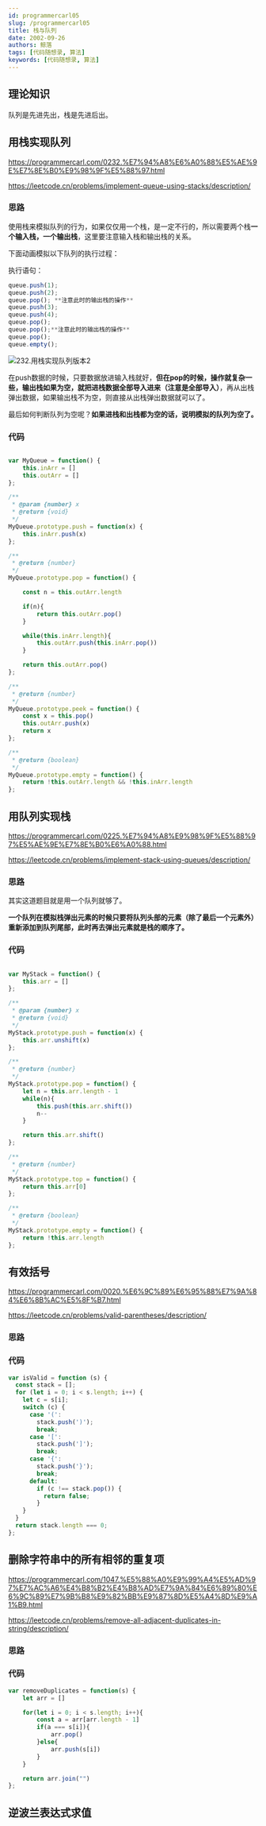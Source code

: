 ```yaml
---
id: programmercarl05
slug: /programmercarl05
title: 栈与队列
date: 2002-09-26
authors: 鲸落
tags: [代码随想录, 算法]
keywords: [代码随想录, 算法]
---
```






## 理论知识

队列是先进先出，栈是先进后出。



## 用栈实现队列

https://programmercarl.com/0232.%E7%94%A8%E6%A0%88%E5%AE%9E%E7%8E%B0%E9%98%9F%E5%88%97.html

https://leetcode.cn/problems/implement-queue-using-stacks/description/



### 思路

使用栈来模拟队列的行为，如果仅仅用一个栈，是一定不行的，所以需要两个栈**一个输入栈，一个输出栈**，这里要注意输入栈和输出栈的关系。

下面动画模拟以下队列的执行过程：

执行语句：
```js
queue.push(1);
queue.push(2);
queue.pop(); **注意此时的输出栈的操作**
queue.push(3);
queue.push(4);
queue.pop();
queue.pop();**注意此时的输出栈的操作**
queue.pop();
queue.empty();
```

![232.用栈实现队列版本2](栈与队列.assets/232.用栈实现队列版本2.gif)

在push数据的时候，只要数据放进输入栈就好，**但在pop的时候，操作就复杂一些，输出栈如果为空，就把进栈数据全部导入进来（注意是全部导入）**，再从出栈弹出数据，如果输出栈不为空，则直接从出栈弹出数据就可以了。

最后如何判断队列为空呢？**如果进栈和出栈都为空的话，说明模拟的队列为空了。**





### 代码

```js

var MyQueue = function() {
    this.inArr = []
    this.outArr = []
};

/** 
 * @param {number} x
 * @return {void}
 */
MyQueue.prototype.push = function(x) {
    this.inArr.push(x)
};

/**
 * @return {number}
 */
MyQueue.prototype.pop = function() {

    const n = this.outArr.length

    if(n){
        return this.outArr.pop()
    }

    while(this.inArr.length){
        this.outArr.push(this.inArr.pop())
    }

    return this.outArr.pop()
};

/**
 * @return {number}
 */
MyQueue.prototype.peek = function() {
    const x = this.pop()
    this.outArr.push(x)
    return x
};

/**
 * @return {boolean}
 */
MyQueue.prototype.empty = function() {
    return !this.outArr.length && !this.inArr.length
};
```





## 用队列实现栈

https://programmercarl.com/0225.%E7%94%A8%E9%98%9F%E5%88%97%E5%AE%9E%E7%8E%B0%E6%A0%88.html

https://leetcode.cn/problems/implement-stack-using-queues/description/



### 思路

其实这道题目就是用一个队列就够了。

**一个队列在模拟栈弹出元素的时候只要将队列头部的元素（除了最后一个元素外） 重新添加到队列尾部，此时再去弹出元素就是栈的顺序了。**



### 代码

```js

var MyStack = function() {
    this.arr = []
};

/** 
 * @param {number} x
 * @return {void}
 */
MyStack.prototype.push = function(x) {
    this.arr.unshift(x)
};

/**
 * @return {number}
 */
MyStack.prototype.pop = function() {
    let n = this.arr.length - 1
    while(n){
        this.push(this.arr.shift())
        n--
    }

    return this.arr.shift()
};

/**
 * @return {number}
 */
MyStack.prototype.top = function() {
    return this.arr[0]
};

/**
 * @return {boolean}
 */
MyStack.prototype.empty = function() {
    return !this.arr.length
};
```





## 有效括号

https://programmercarl.com/0020.%E6%9C%89%E6%95%88%E7%9A%84%E6%8B%AC%E5%8F%B7.html

https://leetcode.cn/problems/valid-parentheses/description/



### 思路

### 代码

```js
var isValid = function (s) {
  const stack = [];
  for (let i = 0; i < s.length; i++) {
    let c = s[i];
    switch (c) {
      case '(':
        stack.push(')');
        break;
      case '[':
        stack.push(']');
        break;
      case '{':
        stack.push('}');
        break;
      default:
        if (c !== stack.pop()) {
          return false;
        }
    }
  }
  return stack.length === 0;
};
```





## 删除字符串中的所有相邻的重复项

https://programmercarl.com/1047.%E5%88%A0%E9%99%A4%E5%AD%97%E7%AC%A6%E4%B8%B2%E4%B8%AD%E7%9A%84%E6%89%80%E6%9C%89%E7%9B%B8%E9%82%BB%E9%87%8D%E5%A4%8D%E9%A1%B9.html

https://leetcode.cn/problems/remove-all-adjacent-duplicates-in-string/description/



### 思路

### 代码

```js
var removeDuplicates = function(s) {
    let arr = []

    for(let i = 0; i < s.length; i++){
        const a = arr[arr.length - 1]
        if(a === s[i]){
            arr.pop()
        }else{
            arr.push(s[i])
        }
    }

    return arr.join("")
};
```





## 逆波兰表达式求值































































